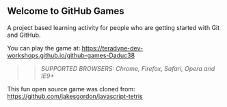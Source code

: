 ## Welcome to GitHub Games

A project based learning activity for people who are getting started with Git and GitHub.

You can play the game at: https://teradyne-dev-workshops.github.io/github-games-Daduc38

>> _*SUPPORTED BROWSERS*: Chrome, Firefox, Safari, Opera and IE9+_

This fun open source game was cloned from: https://github.com/jakesgordon/javascript-tetris
